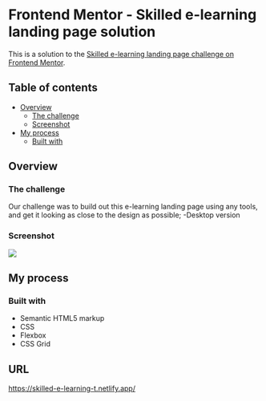 # Frontend Mentor - Skilled e-learning landing page solution

This is a solution to the [Skilled e-learning landing page challenge on Frontend Mentor](https://www.frontendmentor.io/challenges/skilled-elearning-landing-page-S1ObDrZ8q).

## Table of contents

- [Overview](#overview)
  - [The challenge](#the-challenge)
  - [Screenshot](#screenshot)
- [My process](#my-process)
  - [Built with](#built-with)

## Overview

### The challenge

Our challenge was to build out this e-learning landing page using any tools, and get it looking as close to the design as possible;
-Desktop version

### Screenshot

![](assets/screenshot.JPG)

## My process

### Built with

- Semantic HTML5 markup
- CSS
- Flexbox
- CSS Grid

## URL

https://skilled-e-learning-t.netlify.app/
